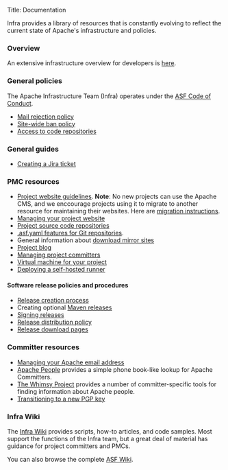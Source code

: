 Title: Documentation

Infra provides a library of resources that is constantly evolving to reflect the current state of Apache's infrastructure and policies.

### Overview ###

An extensive infrastructure overview for developers is <a href="https://www.apache.org/dev/" target="_blank">here</a>.

### General policies ###

The Apache Infrastructure Team (Infra) operates under the <a href="https://www.apache.org/foundation/policies/conduct.html" target="_blank">ASF Code of Conduct</a>.

- [Mail rejection policy](mail-rejection.html)
- [Site-wide ban policy](sitewide-ban.html)
- [Access to code repositories](repository-access.html)

### General guides ###

- [Creating a Jira ticket](jira-guidelines.html)

### PMC resources ###

- [Project website guidelines](website-guidelines.html). **Note**: No new projects can use the Apache CMS, and we enccourage projects using it to migrate to another resource for maintaining their websites. Here are <a href="https://cwiki.apache.org/confluence/display/INFRA/Migrate+your+project+website+from+the+Apache+CMS" target="_blank">migration instructions</a>.
- [Managing your project website](project-site.html)
- [Project source code repositories](source-code-repository.html)
- <a href="https://cwiki.apache.org/confluence/display/INFRA/.asf.yaml+features+for+git+repositories" target="_blank">.asf.yaml features for Git repositories</a>.
- General information about [download mirror sites](mirrors.html)
- [Project blog](project-blog.html)
- [Managing project committers](managing-committers.html)
- [Virtual machine for your project](vm-policy.html)
- [Deploying a self-hosted runner](self-hosted-runners.html)

#### Software release policies and procedures ####

  - [Release creation process](release-creation.html)
  - Creating optional [Maven releases](maven-releases.html)
  - [Signing releases](release-signing.html)
  - [Release distribution policy](release-distribution.html)
  - [Release download pages](release-download-pages.html)


### Committer resources ###

- [Managing your Apache email address](committer-email.html)
- <a href="https://people.apache.org" target="_blank">Apache People</a> provides a simple phone book-like 
lookup for Apache Committers.
- <a href="https://whimsy.apache.org/" target="_blank">The Whimsy Project</a> provides a number of committer-specific tools for finding information about Apache people.
- [Transitioning to a new PGP key](key-transition.html)

### Infra Wiki

The <a href="https://cwiki.apache.org/confluence/display/INFRA/Documentation+Index" target="_blank">Infra Wiki</a> provides scripts, how-to articles, and code samples. Most support the functions of the Infra team, but a great deal of material has guidance for project committers and PMCs.

You can also browse the complete <a href="https://cwiki.apache.org/" target="_blank" >ASF Wiki</a>.
